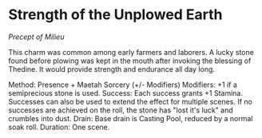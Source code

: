 # Strength of the Unplowed Earth

_Precept of Milieu_

This charm was common among early farmers and laborers. A lucky stone found before plowing was kept in the mouth after invoking the blessing of Thedine. It would provide strength and endurance all day long.

Method: Presence + Maetah Sorcery (+/- Modifiers)
Modifiers: +1 if a semiprecious stone is used.
Success: Each success grants +1 Stamina. Successes can also be used to extend the effect for multiple scenes. If no successes are achieved on the roll, the stone has "lost it's luck" and crumbles into dust.
Drain: Base drain is Casting Pool, reduced by a normal soak roll.
Duration: One scene.